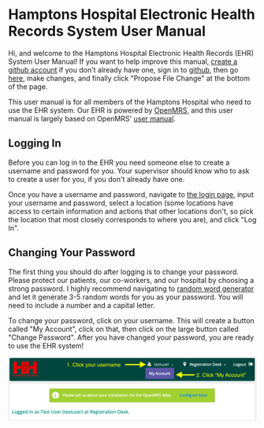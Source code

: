 # Hamptons Hospital Electronic Health Records System User Manual

Hi, and welcome to the Hamptons Hospital Electronic Health Records
(EHR) System User Manual! If you want to help improve this manual,
[create a github account](https://github.com/join) if you don't
already have one, sign in to [github](https://github.com/), then go
[here](https://github.com/JasonMFry/hamptons_hospital_ehr_user_manual/edit/master/user_manual.md),
make changes, and finally click "Propose File Change" at the bottom
of the page. 

This user manual is for all members of the Hamptons Hospital who need to use the EHR system. Our EHR is powered by [OpenMRS](https://openmrs.org/), and this user manual is largely based on OpenMRS' [user manual](https://wiki.openmrs.org/display/docs/Using+the+Reference+Application).

## Logging In

Before you can log in to the EHR you need someone else to create a
username and password for you. Your supervisor should know who to ask
to create a user for you, if you don't already have one.

Once you have a username and password, navigate to [the login
page](http://10.0.0.41:8080/openmrs/login.htm), input your username
and password, select a location (some locations have access to
certain information and actions that other locations don't, so pick
the location that most closely corresponds to where you are), and
click "Log In".

## Changing Your Password

The first thing you should do after logging is to change your
password. Please protect our patients, our co-workers, and our
hospital by choosing a strong password. I highly recommend navigating
to [random word generator](https://randomwordgenerator.com/) and let
it generate 3-5 random words for you as your password. You will need
to include a number and a capital letter.

To change your password, click on your username. This will create a
button called "My Account", click on that, then click on the large
button called "Change Password". After you have changed your
password, you are ready to use the EHR system!

![Changing your password](images/changing_password.png)


